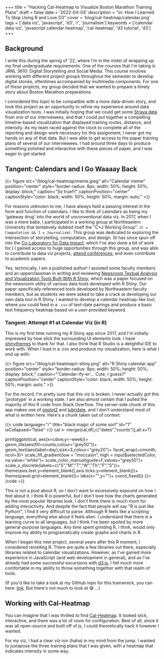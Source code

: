 +++
title = "Hacking Cal-Heatmap to Visualize Boston Marathon Training Plans"
draft = false
date = '2022-04-04'
description = "or: How I Learned To Stop Using R and Love D3"
cover = 'blog/cal-heatmap/calendar.png'
tags = ['data viz', 'javascript', 'd3', 'r', 'journalism']
keywords = ['calendar data viz', 'javascript calendar heatmap', 'cal-heatmap', 'd3 tutorial', 'd3']
+++
## Background
I write this during the spring of '22, where I'm in the midst of wrapping up my final undergraduate requirements. One of the courses that I'm taking is JRNL 3610: Digital Storytelling and Social Media. This course involves working with different project groups throughout the semester to develop digital stories, oftentimes accompanied by multimedia components. For one of these projects, my group decided that we wanted to prepare a timely story about Boston Marathon preparations. 

I considered this topic to be compatible with a more data-driven story, and took this project as an opportunity to refine my experience around data visualization tools. I was initially hoping that we could get some [Strava data](https://labs.strava.com/) from one of our interviewees, and that I could put together a compelling timeline-based visualization that displayed training routes, distance, and intensity. As my team raced against the clock to complete all of the reporting and design work necessary for this assignment, I never got my hands on any of that data. But I *was* able to get access to the paper training plans of several of our interviewees. I had around three days to produce something polished and interactive with these pieces of paper, and I was eager to get started.

## Tangent: Calendars and I Go Waaaay Back

{{< figure src="/blog/cal-heatmap/meme.jpeg" alt="Calendar meme" position="center" style="border-radius: 8px; width: 50%; height: 50%; display: block;" caption="So true!!!" captionPosition="center" captionStyle="color: black; width: 50%; height: 50%; margin: auto;" >}}

For reasons unknown to me, I have always held a passing interest in the form and function of calendars. I like to think of calendars as being my 'gateway drug' into the world of unconventional data viz. In 2017, when I was a mere babe, I participated in a working group at Northeastern University that tentatively dubbed itself the "C+J Working Group". `(C = Computation && J = Journalism)`. This group was dedicated to exploring the intersection of storytelling, computation, and design. (It has since spun off into the [Co-Laboratory for Data Impact](https://camd.northeastern.edu/research-scholarship-creative-practice/co-laboratory-for-data-impact/), which I've also done a bit of work for.) I gained access to huge opportunities through this group, and was able to contribute to data viz projects, [attend conferences](https://www.storybench.org/six-fascinating-projects-from-the-2019-computation-journalism-symposium-in-miami/), and even contribute to academic papers.

Yes, technically, I am a published author! I assisted some faculty members and an upperclassman in writing and reviewing [Newsroom Textual Analysis and Visualization Tools Built With R Shiny](https://gibby.dev/blog/cal-heatmap/paper.pdf), which was a paper focused on the newsroom utility of various data tools developed with R Shiny. Our paper specifically referenced tools developed by Northeastern faculty members, but as students we were asked to take a crack at developing our own data tool in R Shiny. I wanted to develop a calendar heatmap-like tool, where you could feed in a `.csv` of text-date pairings and produce a basic text frequency heatmap based on a user-provided keyword. 

### Tangent: Attempt #1 at Calendar Viz (in R)

This is my first time running my R Shiny app since 2017, and I'm initially impressed by how slick the surrounding UI elements look. I have [shinythemes](https://rstudio.github.io/shinythemes/) to thank for that. I also think that R Studio is a delightful IDE to work with. When I load in a .csv and produce my visualization, here is what I end up with:

{{< figure src="/blog/cal-heatmap/r-shiny.png" alt="R Shiny calendar app" position="center" style="border-radius: 8px; width: 50%; height: 50%; display: block;" caption="'Calendar-ify-er'... Cute, I guess?" captionPosition="center" captionStyle="color: black; width: 50%; height: 50%; margin: auto;" >}}

For the record, I'm pretty sure that this viz is broken. I never actually got this 'prototype' in a working state. I am also almost certain that I pulled the majority of this R code from Stack Overflow. The server-side chunk of this app makes use of [ggplot2](https://ggplot2.tidyverse.org/reference/ggplot.html) and [lubridate](https://lubridate.tidyverse.org/), and I don't understand most of what is written here. Here's a chunk taken out of context:

{{< code language="r" title="black magic of some sort" id="1" isCollapsed="false" >}}
cal        <- merge(cal,df[,c("dates","counts")],all.x=T)
      
print(ggplot(cal, aes(x=cdow,y=-week))+
        geom_tile(aes(fill=counts,colour="grey50"))+
        geom_text(aes(label=day),size=3,colour="grey20")+
        facet_wrap(~cmonth, ncol=3)+
        scale_fill_gradient(low = "moccasin", high = input$selectedColor, na.value="white")+
        scale_color_manual(guide=F,values="grey50")+
        scale_x_discrete(labels=c("S","M","T","W","Th","F","S"))+
        theme(axis.text.y=element_blank(),axis.ticks.y=element_blank())+
        theme(panel.grid=element_blank())+
        labs(x="",y="")+
        coord_fixed())
{{< /code >}}

This is not a post about R, so I don't want to excessively expound on how I feel about it. I think R is powerful, but I don't love how the charts generated by the most popular libraries look. I don't think there is much room for adding interactivity. And despite the fact that people will say "R is just like Python!", I find it very difficult to parse. Although R feels like a scripting language, everything else about it feels alien. I understand that there is a learning curve to all languages, but I think I've been spoiled by more general-purpose languages. Any time spent grinding R, I think, would only improve my ability to programatically create graphs and charts in R. 

When I began this new project, several years after this R moment, I considered revisiting R. There are quite a few libraries out there, especially libraries related to calendar visualizations. However, as I've gained more experience in JavaScript (and web development in general), and as I've already had some successful excursions with [d3.js](https://d3js.org/), I felt much more comfortable in my ability to throw something together with that realm of tools. 

(If you'd like to take a look at my GitHub repo for this trainwreck, you can here: [link](https://github.com/gibbyfree/calendar-headlines). But there's not much to look at :sweat_smile: ...)

## Working with Cal-Heatmap

You can imagine that I was thrilled to find [Cal-Heatmap](https://cal-heatmap.com/). It looked slick, interactive, and there was a lot of room for configuration. Best of all, since it was all open-source and built off of js, I could theoretically hack it however I wanted.

For my viz, I had a clear viz-ion (haha) in my mind from the jump. I wanted to juxtapose the three training plans that I was given, with a heatmap that indicates intensity in some way. 